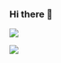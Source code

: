 ### Hi there 👋

<picture>
  <source
    srcset="https://github-readme-stats.vercel.app/api?username=bernardojeronimo&show_icons=true&theme=noctis_minimus"
    media="(prefers-color-scheme: dark)"
  />
  <source
    srcset="https://github-readme-stats.vercel.app/api?username=bernardojeronimo&show_icons=true"
    media="(prefers-color-scheme: light), (prefers-color-scheme: no-preference)"
  />
  <img src="https://github-readme-stats.vercel.app/api?username=anuraghazra&show_icons=true" />
  
</picture>


<img align= "left"
src="https://avatars.akamai.steamstatic.com/ecf731d86e27daab24bf3305f35552eaa8d2d28e_full.jpg"
/>
